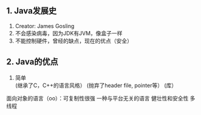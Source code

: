 ## 1. Java发展史

1. Creator: James Gosling
2. 不会感染病毒，因为JDK有JVM，像盒子一样
3. 不能控制硬件，曾经的缺点，现在的优点（安全）

## 2. Java的优点

1. 简单<br>
(继承了C，C++的语言风格）
(抛弃了header file, pointer等）
(库）

面向对象的语言（oo）：可复制性很强
一种与平台无关的语言
健壮性和安全性
多线程


